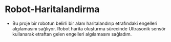 # Robot-Haritalandirma
* Bu proje bir robotun belirli bir alanı haritalandırıp etrafındaki engelleri algılamasını sağlıyor. Robot harita oluşturma sürecinde Ultrasonik sensör kullanarak etraftan gelen engelleri algılamasını sağladım.
